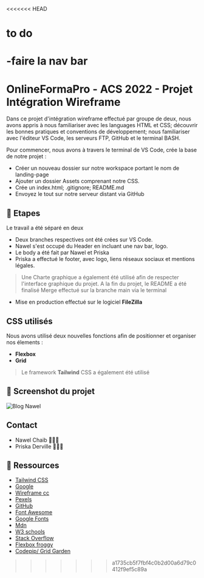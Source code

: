 <<<<<<< HEAD
# to do 

-faire la nav bar 
=======
# OnlineFormaPro - ACS 2022 - Projet Intégration Wireframe

Dans ce projet d'intégration wireframe effectué par groupe de deux, nous avons appris à nous familiariser avec les languages HTML et CSS; découvrir les bonnes pratiques et conventions de développement; nous familiariser avec l'éditeur VS Code, les serveurs FTP, GitHub et le terminal BASH.

Pour commencer, nous avons à travers le terminal de VS Code, crée la base de notre projet :

- Créer un nouveau dossier sur notre workspace portant le nom de landing-page
- Ajouter un dossier Assets comprenant notre CSS.
- Crée un index.html; .gitignore; README.md
- Envoyez le tout sur notre serveur distant via GitHub

## 📝 Etapes

Le travail a été séparé en deux

- Deux branches respectives ont été crées sur VS Code.
- Nawel s'est occupé du Header en incluant une nav bar, logo.
- Le body a été fait par Nawel et Priska
- Priska a effectué le footer, avec logo, liens réseaux sociaux et mentions légales.

> Une Charte graphique a également été utilisé afin de respecter l'interface graphique du projet.
 A la fin du projet, le README a été finalisé
 Merge effectué sur la branche main via le terminal

- Mise en production effectué sur le logiciel **FileZilla**

## CSS utilisés

Nous avons utilisé deux nouvelles fonctions afin de positionner et organiser nos élements :

- **Flexbox** 
- **Grid**

> Le framework **Tailwind** CSS a également été utilisé

## 📸 Screenshot du projet

![Blog Nawel]()

## Contact

- Nawel Chaib 👩🏻‍💻
- Priska Derville 👩🏾‍💻

## 🔗 Ressources

- [Tailwind CSS](https://tailwindcss.com/)
- [Google](https://www.google.fr/)
- [Wireframe cc](https://wireframe.cc/)
- [Pexels](https://www.pexels.com/fr-fr/)
- [GitHub](https://github.com/)
- [Font Awesome](https://fontawesome.com/)
- [Google Fonts](https://fonts.google.com/)
- [Mdn](https://developer.mozilla.org/fr/)
- [W3 schools](https://www.w3schools.com/)
- [Stack Overflow](https://stackoverflow.com/)
- [Flexbox froggy](https://flexboxfroggy.com/)
- [Codepip/ Grid Garden](https://codepip.com/games/grid-garden/)


>>>>>>> a1735cb5f7fbf4c0b2d00a6d79c0412f9ef5c89a

